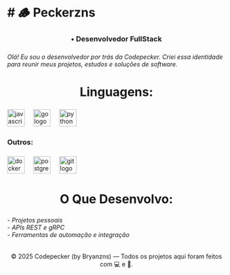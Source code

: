 <h1 align="left"># 🪵 Peckerzns</h1>

###

<h3 align="center">• Desenvolvedor FullStack</h3>

###

<h6 align="left">Olá! Eu sou o desenvolvedor por trás da Codepecker. Criei essa identidade para reunir meus projetos, estudos e soluções de software.</h6>

###

<h1 align="center">Linguagens:</h1>

###

<div align="left">
  <img src="https://cdn.jsdelivr.net/gh/devicons/devicon/icons/javascript/javascript-original.svg" height="40" alt="javascript logo"  />
  <img width="12" />
  <img src="https://cdn.jsdelivr.net/gh/devicons/devicon/icons/go/go-original.svg" height="40" alt="go logo"  />
  <img width="12" />
  <img src="https://cdn.jsdelivr.net/gh/devicons/devicon/icons/python/python-original.svg" height="40" alt="python logo"  />
</div>

###

<h3 align="left">Outros:</h3>

###

<div align="left">
  <img src="https://cdn.jsdelivr.net/gh/devicons/devicon/icons/docker/docker-original.svg" height="40" alt="docker logo"  />
  <img width="12" />
  <img src="https://cdn.jsdelivr.net/gh/devicons/devicon/icons/postgresql/postgresql-original.svg" height="40" alt="postgresql logo"  />
  <img width="12" />
  <img src="https://cdn.jsdelivr.net/gh/devicons/devicon/icons/git/git-original.svg" height="40" alt="git logo"  />
</div>

###

<h1 align="center">O Que Desenvolvo:</h1>

###

<h6 align="left">- Projetos pessoais <br>- APIs REST e gRPC<br>- Ferramentas de automação e integração</h6>

###

<p align="center">© 2025 Codepecker (by Bryanzns) — Todos os projetos aqui foram feitos com 💻 e 🧠.</p>

###
